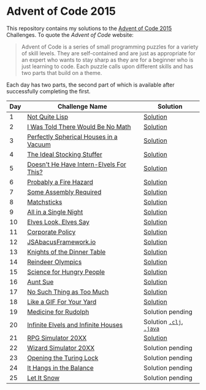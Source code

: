 # Advent of Code 2015

This repository contains my solutions to the [Advent of Code 2015][aoc2015] Challenges.
To quote the _Advent of Code_ website:

> Advent of Code is a series of small programming puzzles for a variety of skill levels.
> They are self-contained and are just as appropriate for an expert who wants to stay
> sharp as they are for a beginner who is just learning to code. Each puzzle calls upon
> different skills and has two parts that build on a theme.

Each day has two parts, the second part of which is available after successfully completing the first.

| Day | Challenge Name                                                 | Solution                                 |
| --- | -------------------------------------------------------------- | ---------------------------------------- |
|   1 | [Not Quite Lisp][day-01]                                       | [Solution][day-01-soln]                  |
|   2 | [I Was Told There Would Be No Math][day-02]                    | [Solution][day-02-soln]                  |
|   3 | [Perfectly Spherical Houses in a Vacuum][day-03]               | [Solution][day-03-soln]                  |
|   4 | [The Ideal Stocking Stuffer][day-04]                           | [Solution][day-04-soln]                  |
|   5 | [Doesn't He Have Intern-Elvels For This?][day-05]              | [Solution][day-05-soln]                  |
|   6 | [Probably a Fire Hazard][day-06]                               | [Solution][day-06-soln]                  |
|   7 | [Some Assembly Required][day-07]                               | [Solution][day-07-soln]                  |
|   8 | [Matchsticks][day-08]                                          | [Solution][day-08-soln]                  |
|   9 | [All in a Single Night][day-09]                                | [Solution][day-09-soln]                  |
|  10 | [Elves Look, Elves Say][day-10]                                | [Solution][day-10-soln]                  |
|  11 | [Corporate Policy][day-11]                                     | [Solution][day-11-soln]                  |
|  12 | [JSAbacusFramework.io][day-12]                                 | [Solution][day-12-soln]                  |
|  13 | [Knights of the Dinner Table][day-13]                          | [Solution][day-13-soln]                  |
|  14 | [Reindeer Olympics][day-14]                                    | [Solution][day-14-soln]                  |
|  15 | [Science for Hungry People][day-15]                            | [Solution][day-15-soln]                  |
|  16 | [Aunt Sue][day-16]                                             | [Solution][day-16-soln]                  |
|  17 | [No Such Thing as Too Much][day-17]                            | [Solution][day-17-soln]                  |
|  18 | [Like a GIF For Your Yard][day-18]                             | [Solution][day-18-soln]                  |
|  19 | [Medicine for Rudolph][day-19]                                 | Solution pending                         |
|  20 | [Infinite Elvels and Infinite Houses][day-20]                  | Solution [`.clj`][day-20-soln], [`.java`][day-20-soln-java] |
|  21 | [RPG Simulator 20XX][day-21]                                   | [Solution][day-21-soln]                  |
|  22 | [Wizard Simulator 20XX][day-22]                                | Solution pending                         |
|  23 | [Opening the Turing Lock][day-23]                              | Solution pending                         |
|  24 | [It Hangs in the Balance][day-24]                              | Solution pending                         |
|  25 | [Let It Snow][day-25]                                          | Solution pending                         |

[aoc2015]: https://adventofcode.com/2015
[day-01]: https://adventofcode.com/2015/day/1
[day-02]: https://adventofcode.com/2015/day/2
[day-03]: https://adventofcode.com/2015/day/3
[day-04]: https://adventofcode.com/2015/day/4
[day-05]: https://adventofcode.com/2015/day/5
[day-06]: https://adventofcode.com/2015/day/6
[day-07]: https://adventofcode.com/2015/day/7
[day-08]: https://adventofcode.com/2015/day/8
[day-09]: https://adventofcode.com/2015/day/9
[day-10]: https://adventofcode.com/2015/day/10
[day-11]: https://adventofcode.com/2015/day/11
[day-12]: https://adventofcode.com/2015/day/12
[day-13]: https://adventofcode.com/2015/day/13
[day-14]: https://adventofcode.com/2015/day/14
[day-15]: https://adventofcode.com/2015/day/15
[day-16]: https://adventofcode.com/2015/day/16
[day-17]: https://adventofcode.com/2015/day/17
[day-18]: https://adventofcode.com/2015/day/18
[day-19]: https://adventofcode.com/2015/day/19
[day-20]: https://adventofcode.com/2015/day/20
[day-21]: https://adventofcode.com/2015/day/21
[day-22]: https://adventofcode.com/2015/day/22
[day-23]: https://adventofcode.com/2015/day/23
[day-24]: https://adventofcode.com/2015/day/24
[day-25]: https://adventofcode.com/2015/day/25

[day-01-soln]: src/clojure/advent_of_code_2015/day_01.clj
[day-02-soln]: src/clojure/advent_of_code_2015/day_02.clj
[day-03-soln]: src/clojure/advent_of_code_2015/day_03.clj
[day-04-soln]: src/clojure/advent_of_code_2015/day_04.clj
[day-05-soln]: src/clojure/advent_of_code_2015/day_05.clj
[day-06-soln]: src/clojure/advent_of_code_2015/day_06.clj
[day-07-soln]: src/clojure/advent_of_code_2015/day_07.clj
[day-08-soln]: src/clojure/advent_of_code_2015/day_08.clj
[day-09-soln]: src/clojure/advent_of_code_2015/day_09.clj
[day-10-soln]: src/clojure/advent_of_code_2015/day_10.clj
[day-11-soln]: src/clojure/advent_of_code_2015/day_11.clj
[day-12-soln]: src/clojure/advent_of_code_2015/day_12.clj
[day-13-soln]: src/clojure/advent_of_code_2015/day_13.clj
[day-14-soln]: src/clojure/advent_of_code_2015/day_14.clj
[day-15-soln]: src/clojure/advent_of_code_2015/day_15.clj
[day-16-soln]: src/clojure/advent_of_code_2015/day_16.clj
[day-17-soln]: src/clojure/advent_of_code_2015/day_17.clj
[day-18-soln]: src/clojure/advent_of_code_2015/day_18.clj
[day-20-soln]: src/clojure/advent_of_code_2015/day_20.clj
[day-20-soln-java]: src/java/advent_of_code_2015/Day20.java
[day-21-soln]: src/clojure/advent_of_code_2015/day_21.clj
